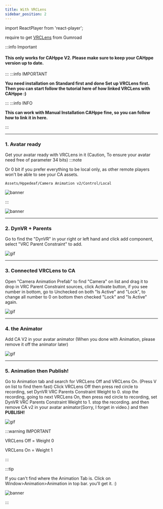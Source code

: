 ```yaml
---
title: With VRCLens
sidebar_position: 2
---
```


import ReactPlayer from 'react-player';

require to get [VRCLens](https://hirabiki.gumroad.com/l/rpnel) from Gumroad

:::info Important

#### This only works for CAHppe V2. Please make sure to keep your CAHppe version up to date.

:::
:::info IMPORTANT

**You need installation on Standard first and done Set up VRCLens first. Then you can start follow the tutorial here of how linked VRCLens with CAHppe :)**

:::
:::info INFO

**This can work with Manual Installation CAHppe fine, so you can follow how to link it in here.**

:::
___

### 1. Avatar ready
Get your avatar ready with VRCLens in it (Caution, To ensure your avatar need free of parameter 34 bits)
:::note

Or 0 bit if you prefer everything to be local only, as other remote players won't be able to see your CA assets.

`Assets/Hppedeaf/Camera Animation v2/Control/Local`

![banner](@site/static/img/Local.png)

:::

![banner](@site/static/img/AvatarReady.png)

___

### 2. DynVR + Parents
Go to find the "DynVR" in your right or left hand and click add component, select "VRC Parent Constraint" to add.

![gif](@site/static/img/VRCLensTutorial1.webp)

___

### 3. Connected VRCLens to CA
Open "Camera Animation Prefab" to find "Camera" on list and drag it to drop in VRC Parent Constraint sources, click Activate button, if you see number in bottom, go to Unchecked on both "Is Active" and "Lock", to change all number to 0 on bottom then checked "Lock" and "Is Active" again.

![gif](@site/static/img/VRCLensTutorial2.webp)

___

### 4. the Animator
Add CA V2 in your avatar animator (When you done with Animation, please remove it off the animator later)

![gif](@site/static/img/VRCLensTutorial3.webp)

___

### 5. Animation then Publish!
Go to Animation tab and search for VRCLens Off and VRCLens On. (Press V on list to find them fast) Click VRCLens Off then press red circle to recording, set DynVR VRC Parents Constraint Weight to 0. stop the recording, going to next VRCLens On, then press red circle to recording, set DynVR VRC Parents Constraint Weight to 1. stop the recording. and then remove CA v2 in your avatar animator(Sorry, I forget in video.) and then **PUBLISH!**

![gif](@site/static/img/VRCLensTutorial4.webp)

:::warning IMPORTANT

VRCLens Off = Weight 0

VRCLens On = Weight 1

:::

:::tip

If you can't find where the Animation Tab is. Click on Window>Animation>Animation in top bar. you'll get it. :)

![banner](@site/static/img/AnimationTab.png)

:::